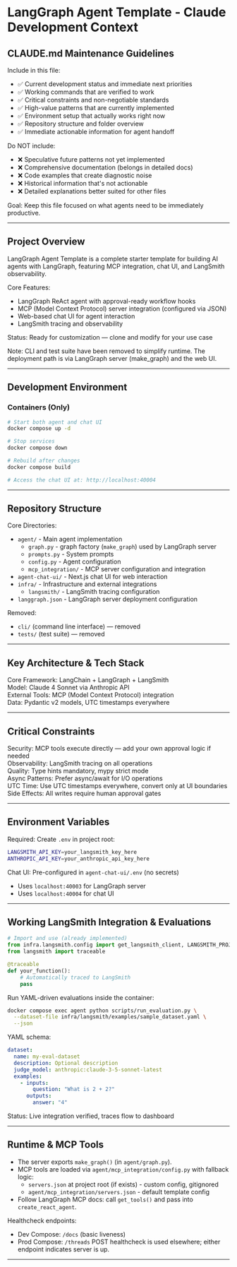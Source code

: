 # LangGraph Agent Template - Claude Development Context

## CLAUDE.md Maintenance Guidelines

Include in this file:
- ✅ Current development status and immediate next priorities
- ✅ Working commands that are verified to work
- ✅ Critical constraints and non-negotiable standards  
- ✅ High-value patterns that are currently implemented
- ✅ Environment setup that actually works right now
- ✅ Repository structure and folder overview
- ✅ Immediate actionable information for agent handoff

Do NOT include:
- ❌ Speculative future patterns not yet implemented
- ❌ Comprehensive documentation (belongs in detailed docs)
- ❌ Code examples that create diagnostic noise
- ❌ Historical information that's not actionable
- ❌ Detailed explanations better suited for other files

Goal: Keep this file focused on what agents need to be immediately productive.

---

## Project Overview

LangGraph Agent Template is a complete starter template for building AI agents with LangGraph, featuring MCP integration, chat UI, and LangSmith observability.

Core Features:
- LangGraph ReAct agent with approval-ready workflow hooks
- MCP (Model Context Protocol) server integration (configured via JSON)
- Web-based chat UI for agent interaction
- LangSmith tracing and observability

Status: Ready for customization — clone and modify for your use case

Note: CLI and test suite have been removed to simplify runtime. The deployment path is via LangGraph server (make_graph) and the web UI.

---

## Development Environment

### Containers (Only)
```bash
# Start both agent and chat UI
docker compose up -d

# Stop services
docker compose down

# Rebuild after changes
docker compose build

# Access the chat UI at: http://localhost:40004
```


---

## Repository Structure

Core Directories:
- `agent/` - Main agent implementation
  - `graph.py` - graph factory (`make_graph`) used by LangGraph server
  - `prompts.py` - System prompts
  - `config.py` - Agent configuration
  - `mcp_integration/` - MCP server configuration and integration
- `agent-chat-ui/` - Next.js chat UI for web interaction
- `infra/` - Infrastructure and external integrations
  - `langsmith/` - LangSmith tracing configuration
- `langgraph.json` - LangGraph server deployment configuration

Removed:
- `cli/` (command line interface) — removed
- `tests/` (test suite) — removed

---

## Key Architecture & Tech Stack

Core Framework: LangChain + LangGraph + LangSmith  
Model: Claude 4 Sonnet via Anthropic API  
External Tools: MCP (Model Context Protocol) integration  
Data: Pydantic v2 models, UTC timestamps everywhere

---

## Critical Constraints

Security: MCP tools execute directly — add your own approval logic if needed  
Observability: LangSmith tracing on all operations  
Quality: Type hints mandatory, mypy strict mode  
Async Patterns: Prefer async/await for I/O operations  
UTC Time: Use UTC timestamps everywhere, convert only at UI boundaries  
Side Effects: All writes require human approval gates

---

## Environment Variables

Required: Create `.env` in project root:
```bash
LANGSMITH_API_KEY=your_langsmith_key_here
ANTHROPIC_API_KEY=your_anthropic_api_key_here
```

Chat UI: Pre-configured in `agent-chat-ui/.env` (no secrets)
- Uses `localhost:40003` for LangGraph server
- Uses `localhost:40004` for chat UI

---

## Working LangSmith Integration & Evaluations

```python
# Import and use (already implemented)
from infra.langsmith.config import get_langsmith_client, LANGSMITH_PROJECT
from langsmith import traceable

@traceable
def your_function():
    # Automatically traced to LangSmith
    pass
```

Run YAML-driven evaluations inside the container:

```bash
docker compose exec agent python scripts/run_evaluation.py \
  --dataset-file infra/langsmith/examples/sample_dataset.yaml \
  --json
```

YAML schema:
```yaml
dataset:
  name: my-eval-dataset
  description: Optional description
  judge_model: anthropic:claude-3-5-sonnet-latest
  examples:
    - inputs:
        question: "What is 2 + 2?"
      outputs:
        answer: "4"
```

Status: Live integration verified, traces flow to dashboard

---

## Runtime & MCP Tools

- The server exports `make_graph()` (in `agent/graph.py`).
- MCP tools are loaded via `agent/mcp_integration/config.py` with fallback logic:
  - `servers.json` at project root (if exists) - custom config, gitignored
  - `agent/mcp_integration/servers.json` - default template config
- Follow LangGraph MCP docs: call `get_tools()` and pass into `create_react_agent`.

Healthcheck endpoints:
- Dev Compose: `/docs` (basic liveness)
- Prod Compose: `/threads` POST healthcheck is used elsewhere; either endpoint indicates server is up.

---
